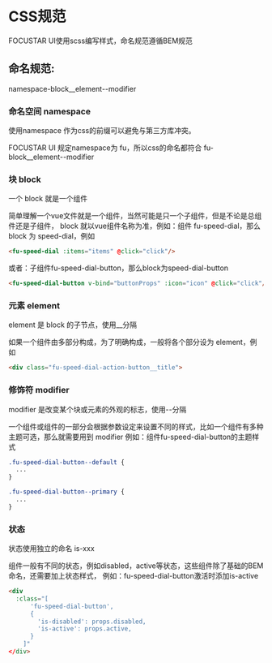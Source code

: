 # CSS规范

FOCUSTAR UI使用scss编写样式，命名规范遵循BEM规范

## 命名规范:

namespace-block__element--modifier

### 命名空间 namespace

使用namespace 作为css的前缀可以避免与第三方库冲突。

FOCUSTAR UI 规定namespace为 fu，所以css的命名都符合 fu-block__element--modifier

### 块 block

一个 block 就是一个组件

简单理解一个vue文件就是一个组件，当然可能是只一个子组件，但是不论是总组件还是子组件， block 就以vue组件名称为准，例如：组件 fu-speed-dial，那么 block 为 speed-dial，例如

```html
<fu-speed-dial :items="items" @click="click"/>
```

或者：子组件fu-speed-dial-button，那么block为speed-dial-button

```html
<fu-speed-dial-button v-bind="buttonProps" :icon="icon" @click="click"/>
```

### 元素 element

element 是 block 的子节点，使用__分隔

如果一个组件由多部分构成，为了明确构成，一般将各个部分设为 element，例如

```html
<div class="fu-speed-dial-action-button__title">
```

### 修饰符 modifier

modifier 是改变某个块或元素的外观的标志，使用--分隔

一个组件或组件的一部分会根据参数设定来设置不同的样式，比如一个组件有多种主题可选，那么就需要用到 modifier 例如：组件fu-speed-dial-button的主题样式

```scss
.fu-speed-dial-button--default {
  ...
}

.fu-speed-dial-button--primary {
  ...
} 
```

### 状态

状态使用独立的命名 is-xxx

组件一般有不同的状态，例如disabled，active等状态，这些组件除了基础的BEM命名，还需要加上状态样式， 例如：fu-speed-dial-button激活时添加is-active

```html
<div
  :class="[
      'fu-speed-dial-button',
      {
        'is-disabled': props.disabled,
        'is-active': props.active,
      }
    ]"
</div>
```